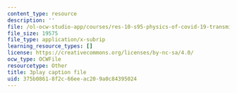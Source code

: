 ```yaml
---
content_type: resource
description: ''
file: /ol-ocw-studio-app/courses/res-10-s95-physics-of-covid-19-transmission-fall-2020/375b08618f2c66eeac209a0c84395024_nbJRDPcJTWk.srt
file_size: 19575
file_type: application/x-subrip
learning_resource_types: []
license: https://creativecommons.org/licenses/by-nc-sa/4.0/
ocw_type: OCWFile
resourcetype: Other
title: 3play caption file
uid: 375b0861-8f2c-66ee-ac20-9a0c84395024
---
```

